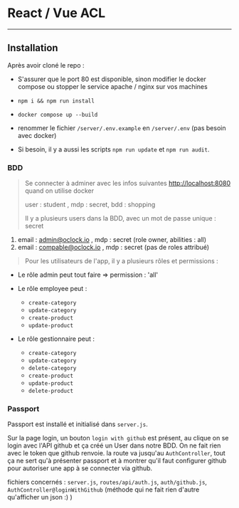 # React / Vue ACL

---

## Installation

Après avoir cloné le repo :

-   S'assurer que le port 80 est disponible, sinon modifier le docker compose ou stopper le service apache / nginx sur vos machines

-   `npm i && npm run install`
-   `docker compose up --build`
-   renommer le fichier `/server/.env.example` en `/server/.env` (pas besoin avec docker)

-   Si besoin, il y a aussi les scripts `npm run update` et `npm run audit`.

### BDD

> Se connecter à adminer avec les infos suivantes [http://localhost:8080](http://localhost:8080) quand on utilise docker
>
> user : student , mdp : secret, bdd : shopping
>
> Il y a plusieurs users dans la BDD, avec un mot de passe unique : secret

1. email : admin@oclock.io , mdp : secret (role owner, abilities : all)
2. email : compable@oclock.io , mdp : secret (pas de roles attribué)

> Pour les utilisateurs de l'app, il y a plusieurs rôles et permissions :

-   Le rôle admin peut tout faire => permission : 'all'

-   Le rôle employee peut :

    -   `create-category`
    -   `update-category`
    -   `create-product`
    -   `update-product`

-   Le rôle gestionnaire peut :

    -   `create-category`
    -   `update-category`
    -   `delete-category`
    -   `create-product`
    -   `update-product`
    -   `delete-product`

### Passport

Passport est installé et initialisé dans `server.js`.

Sur la page login, un bouton `login with github` est présent, au clique on se login avec l'API github et ça créé un User dans notre BDD. On ne fait rien avec le token que github renvoie.
la route va jusqu'au `AuthController`, tout ça ne sert qu'à présenter passport et à montrer qu'il faut configurer github pour autoriser une app à se connecter via github.

fichiers concernés : `server.js`, `routes/api/auth.js`, `auth/github.js`, `AuthController@loginWithGithub` (méthode qui ne fait rien d'autre qu'afficher un json  :) )
